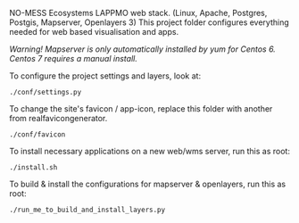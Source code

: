 NO-MESS Ecosystems LAPPMO web stack.  (Linux, Apache, Postgres, Postgis, Mapserver, Openlayers 3)
This project folder configures everything needed for web based visualisation and apps.

*Warning! Mapserver is only automatically installed by yum for Centos 6. Centos 7 requires a manual install.*

To configure the project settings and layers, look at:

	./conf/settings.py

To change the site's favicon / app-icon, replace this folder with another from realfavicongenerator.

	./conf/favicon

To install necessary applications on a new web/wms server, run this as root:

	./install.sh 

To build & install the configurations for mapserver & openlayers, run this as root:

	./run_me_to_build_and_install_layers.py